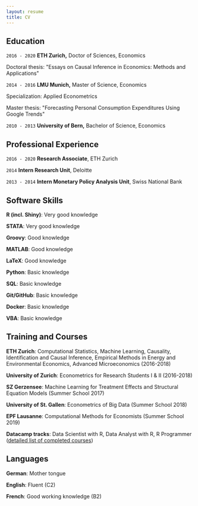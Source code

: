 ```yaml
---
layout: resume
title: CV
---
```



## Education 

`2016 - 2020`
__ETH Zurich,__
Doctor of Sciences, Economics

Doctoral thesis: "Essays on Causal Inference in Economics: Methods and Applications"

`2014 - 2016`
__LMU Munich,__
Master of Science, Economics

Specialization: Applied Econometrics

Master thesis: "Forecasting Personal Consumption Expenditures Using Google Trends"


`2010 - 2013`
__University of Bern,__
Bachelor of Science, Economics



## Professional Experience

`2016 - 2020`
__Research Associate__, ETH Zurich 

`2014`
__Intern Research Unit__, Deloitte 

`2013 - 2014`
__Intern Monetary Policy Analysis Unit__, Swiss National Bank

## Software Skills

__R (incl. Shiny)__: Very good knowledge

__STATA__: Very good knowledge

__Groovy__: Good knowledge

__MATLAB__: Good knowledge

__LaTeX__: Good knowledge

__Python__: Basic knowledge

__SQL__: Basic knowledge

__Git/GitHub__: Basic knowledge

__Docker__: Basic knowledge

__VBA__: Basic knowledge

## Training and Courses

__ETH Zurich__: Computational Statistics, Machine Learning, Causality, Identification and Causal Inference, Empirical Methods in Energy and Environmental Economics, Advanced Microeconomics (2016-2018)

__University of Zurich__: Econometrics for Research Students I & II (2016-2018)

__SZ Gerzensee__: Machine Learning for Treatment Effects and Structural Equation Models (Summer School 2017)

__University of St. Gallen__: Econometrics of Big Data (Summer School 2018)

__EPF Lausanne__: Computational Methods for Economists (Summer School 2019)

__Datacamp tracks__: Data Scientist with R, Data Analyst with R, R Programmer ([detailed list of completed courses](/courses.md)) 

## Languages

__German__: Mother tongue

__English__: Fluent (C2)

__French__: Good working knowledge (B2)



<!-- ## CV download

- [Download CV](pdf/CV_MoorElias.pdf) -->


<!-- ### Footer

Last updated: May 2013 -->


